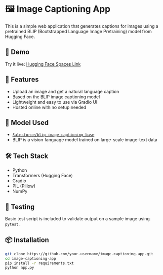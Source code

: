 # 🖼️ Image Captioning App

This is a simple web application that generates captions for images using a pretrained BLIP (Bootstrapped Language Image Pretraining) model from Hugging Face.

## 🚀 Demo

Try it live: [Hugging Face Spaces Link](https://huggingface.co/spaces/anubhavv1/image-captioning-demo)

## 📌 Features

- Upload an image and get a natural language caption
- Based on the BLIP image captioning model
- Lightweight and easy to use via Gradio UI
- Hosted online with no setup needed

## 🧠 Model Used

- [`Salesforce/blip-image-captioning-base`](https://huggingface.co/Salesforce/blip-image-captioning-base)
- BLIP is a vision-language model trained on large-scale image-text data

## 🛠️ Tech Stack

- Python
- Transformers (Hugging Face)
- Gradio
- PIL (Pillow)
- NumPy

## 🧪 Testing

Basic test script is included to validate output on a sample image using `pytest`.

## 📦 Installation

```bash
git clone https://github.com/your-username/image-captioning-app.git
cd image-captioning-app
pip install -r requirements.txt
python app.py
